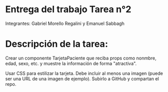 # Entrega del trabajo Tarea n°2
Integrantes: Gabriel Morello Regalini y Emanuel Sabbagh

# Descripción de la tarea:
Crear un componente TarjetaPaciente que reciba props como nonmbre, edad, sexo, etc. y muestre la información de forma "atractiva".

Usar CSS para estilizar la tarjeta. Debe incluir al menos una imagen (puede ser una URL de una imagen de ejemplo).
Subirlo a GitHub y compartan el repo.
